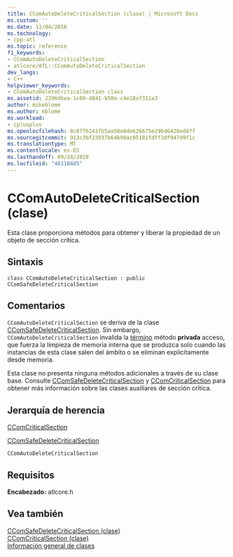 ```yaml
---
title: CComAutoDeleteCriticalSection (clase) | Microsoft Docs
ms.custom: ''
ms.date: 11/04/2016
ms.technology:
- cpp-atl
ms.topic: reference
f1_keywords:
- CComAutoDeleteCriticalSection
- atlcore/ATL::CComAutoDeleteCriticalSection
dev_langs:
- C++
helpviewer_keywords:
- CComAutoDeleteCriticalSection class
ms.assetid: 2396dbea-1c60-4841-b50e-c4e18af311a3
author: mikeblome
ms.author: mblome
ms.workload:
- cplusplus
ms.openlocfilehash: 8c8ff6141fb5aa58e8de626675e29b46426ed47f
ms.sourcegitcommit: 913c3bf23937b64b90ac05181fdff3df947d9f1c
ms.translationtype: MT
ms.contentlocale: es-ES
ms.lasthandoff: 09/18/2018
ms.locfileid: "46118445"
---
```

# <a name="ccomautodeletecriticalsection-class"></a>CComAutoDeleteCriticalSection (clase)

Esta clase proporciona métodos para obtener y liberar la propiedad de un objeto de sección crítica.

## <a name="syntax"></a>Sintaxis

```
class CComAutoDeleteCriticalSection : public CComSafeDeleteCriticalSection
```

## <a name="remarks"></a>Comentarios

`CComAutoDeleteCriticalSection` se deriva de la clase [CComSafeDeleteCriticalSection](../../atl/reference/ccomsafedeletecriticalsection-class.md). Sin embargo, `CComAutoDeleteCriticalSection` invalida la [término](ccomsafedeletecriticalsection-class.md#term) método **privada** acceso, que fuerza la limpieza de memoria interna que se produzca solo cuando las instancias de esta clase salen del ámbito o se eliminan explícitamente desde memoria.  

Esta clase no presenta ninguna métodos adicionales a través de su clase base. Consulte [CComSafeDeleteCriticalSection](../../atl/reference/ccomsafedeletecriticalsection-class.md) y [CComCriticalSection](../../atl/reference/ccomcriticalsection-class.md) para obtener más información sobre las clases auxiliares de sección crítica.

## <a name="inheritance-hierarchy"></a>Jerarquía de herencia

[CComCriticalSection](../../atl/reference/ccomcriticalsection-class.md)

[CComSafeDeleteCriticalSection](../../atl/reference/ccomsafedeletecriticalsection-class.md)

`CComAutoDeleteCriticalSection`

## <a name="requirements"></a>Requisitos

**Encabezado:** atlcore.h

## <a name="see-also"></a>Vea también

[CComSafeDeleteCriticalSection (clase)](../../atl/reference/ccomsafedeletecriticalsection-class.md)<br/>
[CComCriticalSection (clase)](../../atl/reference/ccomcriticalsection-class.md)<br/>
[Información general de clases](../../atl/atl-class-overview.md)
